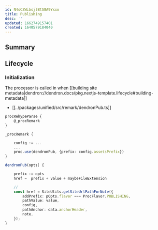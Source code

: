 ```yaml
---
id: N4sCZWibsjlBtS8A9Yxxo
title: Publishing
desc: ''
updated: 1662749157401
created: 1640579184040
---
```


<!--
See [[Ref|dendron://dendron.docs/ref.module-schema#ref]]
-->

## Summary

<!-- 2-3 sentences describing what this module does-->

## Lifecycle

### Initialization

The processor is called in when [[building site metadata|dendron://dendron.docs/pkg.nextjs-template.lifecycle#building-metadata]]

- [[../packages/unified/src/remark/dendronPub.ts]]

```ts
procRehypeParse {
	@_procRemark
}

_procRemark {

	config := ...
	...
	proc.use(dendronPub, {prefix: config.assetsPrefix})
}

dendronPub(opts) {

	prefix := opts
	href =  prefix + value + maybeFileExtension

	//
	const href = SiteUtils.getSiteUrlPathForNote({
		addPrefix: pOpts.flavor === ProcFlavor.PUBLISHING,
		pathValue: value,
		config,
		pathAnchor: data.anchorHeader,
		note,
	});
}
```